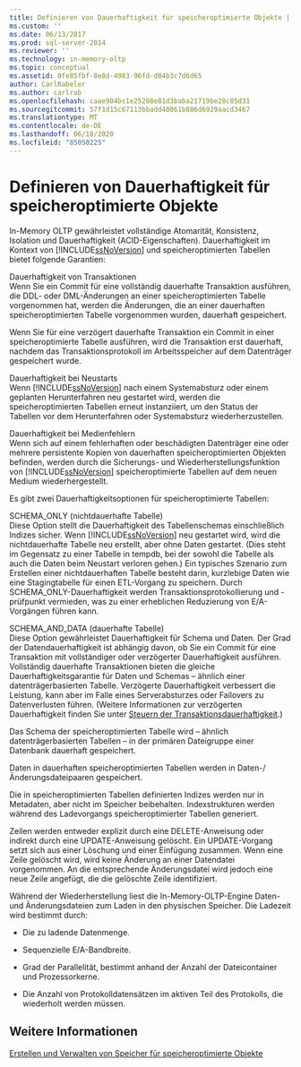 ```yaml
---
title: Definieren von Dauerhaftigkeit für speicheroptimierte Objekte | Microsoft-Dokumentation
ms.custom: ''
ms.date: 06/13/2017
ms.prod: sql-server-2014
ms.reviewer: ''
ms.technology: in-memory-oltp
ms.topic: conceptual
ms.assetid: 0fe85fbf-8e8d-4983-96fd-d04b3c7d6d65
author: CarlRabeler
ms.author: carlrab
ms.openlocfilehash: caae904bc1e25288e81d3baba21719be28c05d31
ms.sourcegitcommit: 57f1d15c67113bbadd40861b886d6929aacd3467
ms.translationtype: MT
ms.contentlocale: de-DE
ms.lasthandoff: 06/18/2020
ms.locfileid: "85050225"
---
```

# <a name="defining-durability-for-memory-optimized-objects"></a>Definieren von Dauerhaftigkeit für speicheroptimierte Objekte
  In-Memory OLTP gewährleistet vollständige Atomarität, Konsistenz, Isolation und Dauerhaftigkeit (ACID-Eigenschaften). Dauerhaftigkeit im Kontext von [!INCLUDE[ssNoVersion](../../includes/ssnoversion-md.md)] und speicheroptimierten Tabellen bietet folgende Garantien:  
  
 Dauerhaftigkeit von Transaktionen  
 Wenn Sie ein Commit für eine vollständig dauerhafte Transaktion ausführen, die DDL- oder DML-Änderungen an einer speicheroptimierten Tabelle vorgenommen hat, werden die Änderungen, die an einer dauerhaften speicheroptimierten Tabelle vorgenommen wurden, dauerhaft gespeichert.  
  
 Wenn Sie für eine verzögert dauerhafte Transaktion ein Commit in einer speicheroptimierte Tabelle ausführen, wird die Transaktion erst dauerhaft, nachdem das Transaktionsprotokoll im Arbeitsspeicher auf dem Datenträger gespeichert wurde.  
  
 Dauerhaftigkeit bei Neustarts  
 Wenn [!INCLUDE[ssNoVersion](../../includes/ssnoversion-md.md)] nach einem Systemabsturz oder einem geplanten Herunterfahren neu gestartet wird, werden die speicheroptimierten Tabellen erneut instanziiert, um den Status der Tabellen vor dem Herunterfahren oder Systemabsturz wiederherzustellen.  
  
 Dauerhaftigkeit bei Medienfehlern  
 Wenn sich auf einem fehlerhaften oder beschädigten Datenträger eine oder mehrere persistente Kopien von dauerhaften speicheroptimierten Objekten befinden, werden durch die Sicherungs- und Wiederherstellungsfunktion von [!INCLUDE[ssNoVersion](../../includes/ssnoversion-md.md)] speicheroptimierte Tabellen auf dem neuen Medium wiederhergestellt.  
  
 Es gibt zwei Dauerhaftigkeitsoptionen für speicheroptimierte Tabellen:  
  
 SCHEMA_ONLY (nichtdauerhafte Tabelle)  
 Diese Option stellt die Dauerhaftigkeit des Tabellenschemas einschließlich Indizes sicher. Wenn [!INCLUDE[ssNoVersion](../../includes/ssnoversion-md.md)] neu gestartet wird, wird die nichtdauerhafte Tabelle neu erstellt, aber ohne Daten gestartet. (Dies steht im Gegensatz zu einer Tabelle in tempdb, bei der sowohl die Tabelle als auch die Daten beim Neustart verloren gehen.) Ein typisches Szenario zum Erstellen einer nichtdauerhaften Tabelle besteht darin, kurzlebige Daten wie eine Stagingtabelle für einen ETL-Vorgang zu speichern. Durch SCHEMA_ONLY-Dauerhaftigkeit werden Transaktionsprotokollierung und -prüfpunkt vermieden, was zu einer erheblichen Reduzierung von E/A-Vorgängen führen kann.  
  
 SCHEMA_AND_DATA (dauerhafte Tabelle)  
 Diese Option gewährleistet Dauerhaftigkeit für Schema und Daten. Der Grad der Datendauerhaftigkeit ist abhängig davon, ob Sie ein Commit für eine Transaktion mit vollständiger oder verzögerter Dauerhaftigkeit ausführen. Vollständig dauerhafte Transaktionen bieten die gleiche Dauerhaftigkeitsgarantie für Daten und Schemas – ähnlich einer datenträgerbasierten Tabelle. Verzögerte Dauerhaftigkeit verbessert die Leistung, kann aber im Falle eines Serverabsturzes oder Failovers zu Datenverlusten führen. (Weitere Informationen zur verzögerten Dauerhaftigkeit finden Sie unter [Steuern der Transaktionsdauerhaftigkeit](../logs/control-transaction-durability.md).)  
  
 Das Schema der speicheroptimierten Tabelle wird – ähnlich datenträgerbasierten Tabellen – in der primären Dateigruppe einer Datenbank dauerhaft gespeichert.  
  
 Daten in dauerhaften speicheroptimierten Tabellen werden in Daten-/Änderungsdateipaaren gespeichert.  
  
 Die in speicheroptimierten Tabellen definierten Indizes werden nur in Metadaten, aber nicht im Speicher beibehalten. Indexstrukturen werden während des Ladevorgangs speicheroptimierter Tabellen generiert.  
  
 Zeilen werden entweder explizit durch eine DELETE-Anweisung oder indirekt durch eine UPDATE-Anweisung gelöscht. Ein UPDATE-Vorgang setzt sich aus einer Löschung und einer Einfügung zusammen. Wenn eine Zeile gelöscht wird, wird keine Änderung an einer Datendatei vorgenommen. An die entsprechende Änderungsdatei wird jedoch eine neue Zeile angefügt, die die gelöschte Zeile identifiziert.  
  
 Während der Wiederherstellung liest die In-Memory-OLTP-Engine Daten- und Änderungsdateien zum Laden in den physischen Speicher. Die Ladezeit wird bestimmt durch:  
  
-   Die zu ladende Datenmenge.  
  
-   Sequenzielle E/A-Bandbreite.  
  
-   Grad der Parallelität, bestimmt anhand der Anzahl der Dateicontainer und Prozessorkerne.  
  
-   Die Anzahl von Protokolldatensätzen im aktiven Teil des Protokolls, die wiederholt werden müssen.  
  
## <a name="see-also"></a>Weitere Informationen  
 [Erstellen und Verwalten von Speicher für speicheroptimierte Objekte](creating-and-managing-storage-for-memory-optimized-objects.md)  
  
  
